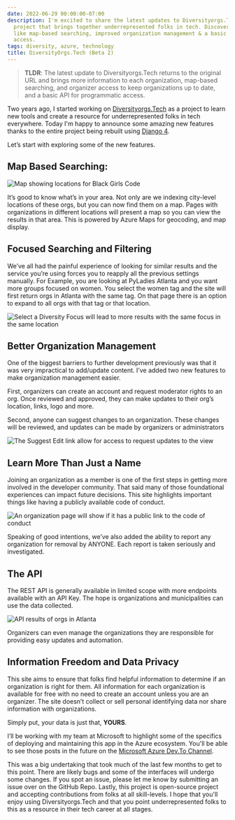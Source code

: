 ```yaml
---
date: 2022-06-29 00:00:00-07:00
description: I'm excited to share the latest updates to Diversityorgs.Tech, my passion
  project that brings together underrepresented folks in tech. Discover new features
  like map-based searching, improved organization management & a basic API for programmatic
  access.
tags: diversity, azure, technology
title: DiversityOrgs.Tech (Beta 2)
---
```


> **TLDR**: 
> The latest update to Diversityorgs.Tech returns to the original URL and brings more information to each organization, map-based searching, and organizer access to keep organizations up to date, and a basic API for programmatic access.

Two years ago, I started working on [Diversityorgs.Tech](https://diversityorgs.tech) as a project to learn new tools and create a resource for underrepresented folks in tech everywhere. Today I'm happy to announce some amazing new features thanks to the entire project being rebuilt using [Django 4](https://djangoproject.org).

Let’s start with exploring some of the new features.

## Map Based Searching:

![Map showing locations for Black Girls Code](https://jmblogstorrage.blob.core.windows.net/media/bgh-map.png)  

It’s good to know what’s in your area. Not only are we indexing city-level locations of these orgs, but you can now find them on a map. Pages with organizations in different locations will present a map so you can view the results in that area. This is powered by Azure Maps for geocoding, and map display.

## Focused Searching and Filtering
We’ve all had the painful experience of looking for similar results and the service you’re using forces you to reapply all the previous settings manually. For Example, you are looking at PyLadies Atlanta and you want more groups focused on women. You select the women tag and the site will first return orgs in Atlanta with the same tag. On that page there is an option to expand to all orgs with that tag or that location.

![Select a Diversity Focus will lead to more results with the same focus in the same location](https://jmblogstorrage.blob.core.windows.net/media/pyladies-atl-tags.png)
 
## Better Organization Management
One of the biggest barriers to further development previously was that it was very impractical to add/update content. I’ve added two new features to make organization management easier.

First, organizers can create an account and request moderator rights to an org. Once reviewed and approved, they can make updates to their org’s location, links, logo and more.

Second, anyone can suggest changes to an organization. These changes will be reviewed, and updates can be made by organizers or administrators
 
![The Suggest Edit link allow for access to request updates to the view](https://jmblogstorrage.blob.core.windows.net/media/suggests-update.png)
 

## Learn More Than Just a Name
Joining an organization as a member is one of the first steps in getting more involved in the developer community. That said many of those foundational experiences can impact future decisions. This site highlights important things like having a publicly available code of conduct.

![An organization page will show if it has a public link to the code of conduct](https://jmblogstorrage.blob.core.windows.net/media/suggests-update.png) 

Speaking of good intentions, we’ve also added the ability to report any organization for removal by ANYONE. Each report is taken seriously and investigated.

## The API
The REST API is generally available in limited scope with more endpoints available with an API Key. The hope is organizations and municipalities can use the data collected.
 
![API results of orgs in Atlanta](https://jmblogstorrage.blob.core.windows.net/media/api-atl.png) 

Organizers can even manage the organizations they are responsible for providing easy updates and automation.

## Information Freedom and Data Privacy
This site aims to ensure that folks find helpful information to determine if an organization is right for them. All information for each organization is available for free with no need to create an account unless you are an organizer. The site doesn’t collect or sell personal identifying data nor share information with organizations.

Simply put, your data is just that, **YOURS**.

I’ll be working with my team at Microsoft to highlight some of the specifics of deploying and maintaining this app in the Azure ecosystem. You'll be able to see those posts in the future on the [Microsoft Azure Dev.To Channel](https://dev.to/azure).


This was a big undertaking that took much of the last few months to get to this point. There are likely bugs and some of the interfaces will undergo some changes. If you spot an issue, please let me know by submitting an issue over on the GitHub Repo. Lastly, this project is open-source project and accepting contributions from folks at all skill-levels.
I hope that you'll enjoy using Diversityorgs.Tech and that you point underrepresented folks to this as a resource in their tech career at all stages.
